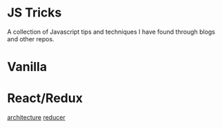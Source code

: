 # JS Tricks

A collection of Javascript tips and techniques I have found through blogs and other repos.

# Vanilla

# React/Redux

[architecture]('/react/architecture.md')
[reducer]("/react/reducer/reducerTricks.md")
